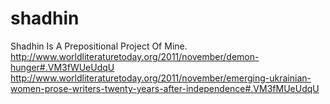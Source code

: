 shadhin
=======

Shadhin Is A Prepositional Project Of Mine.
http://www.worldliteraturetoday.org/2011/november/demon-hunger#.VM3fWUeUdqU
http://www.worldliteraturetoday.org/2011/november/emerging-ukrainian-women-prose-writers-twenty-years-after-independence#.VM3fMUeUdqU

